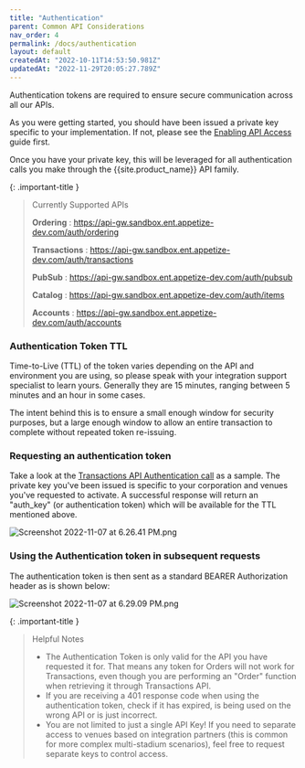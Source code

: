 ```yaml
---
title: "Authentication"
parent: Common API Considerations
nav_order: 4
permalink: /docs/authentication
layout: default
createdAt: "2022-10-11T14:53:50.981Z"
updatedAt: "2022-11-29T20:05:27.789Z"
---
```

Authentication tokens are required to ensure secure communication across all our APIs. 

As you were getting started, you should have been issued a private key specific to your implementation. If not, please see the [Enabling API Access]({{site.baseurl}}/docs/enabling-api-access) guide first.

Once you have your private key, this will be leveraged for all authentication calls you make through the {{site.product_name}} API family.

{: .important-title }
> Currently Supported APIs
>
> **Ordering** : https://api-gw.sandbox.ent.appetize-dev.com/auth/ordering
> 
> **Transactions** : https://api-gw.sandbox.ent.appetize-dev.com/auth/transactions
> 
> **PubSub** : https://api-gw.sandbox.ent.appetize-dev.com/auth/pubsub
> 
> **Catalog** : https://api-gw.sandbox.ent.appetize-dev.com/auth/items
> 
> **Accounts** : https://api-gw.sandbox.ent.appetize-dev.com/auth/accounts

### Authentication Token TTL
Time-to-Live (TTL) of the token varies depending on the API and environment you are using, so please speak with your integration support specialist to learn yours. Generally they are 15 minutes, ranging between 5 minutes and an hour in some cases. 

The intent behind this is to ensure a small enough window for security purposes, but a large enough window to allow an entire transaction to complete without repeated token re-issuing.

### Requesting an authentication token
Take a look at the [Transactions API Authentication call]({{site.baseurl}}/reference/transactions#/Auth/post_auth_transactions) as a sample. The private key you've been issued is specific to your corporation and venues you've requested to activate. A successful response will return an "auth_key" (or authentication token) which will be available for the TTL mentioned above. 


![Screenshot 2022-11-07 at 6.26.41 PM.png]({{site.baseurl}}/assets/images/docs/e2fb025-Screenshot_2022-11-07_at_6.26.41_PM.png)

### Using the Authentication token in subsequent requests
The authentication token is then sent as a standard BEARER Authorization header as is shown below:



![Screenshot 2022-11-07 at 6.29.09 PM.png]({{site.baseurl}}/assets/images/docs/320efb3-Screenshot_2022-11-07_at_6.29.09_PM.png)


{: .important-title }
> Helpful Notes
>
> * The Authentication Token is only valid for the API you have requested it for. That means any token for Orders will not work for Transactions, even though you are performing an "Order" function when retrieving it through Transactions API. 
> * If you are receiving a 401 response code when using the authentication token, check if it has expired, is being used on the wrong API or is just incorrect.
> * You are not limited to just a single API Key! If you need to separate access to venues based on integration partners (this is common for more complex multi-stadium scenarios), feel free to request separate keys to control access.
